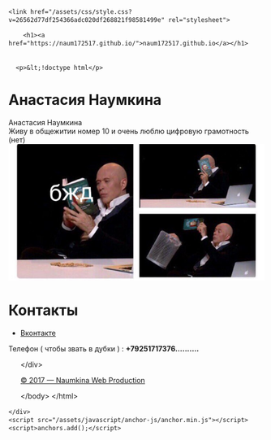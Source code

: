 <!DOCTYPE html>
<html lang="en">
  <head>
    <meta charset="UTF-8">
    <meta name="viewport" content="width=device-width, initial-scale=1">

<!-- Begin Jekyll SEO tag v2.3.0 -->
<title>naum172517.github.io</title>
<meta property="og:title" content="naum172517.github.io" />
<meta property="og:locale" content="en_US" />
<link rel="canonical" href="https://naum172517.github.io/" />
<meta property="og:url" content="https://naum172517.github.io/" />
<meta property="og:site_name" content="naum172517.github.io" />
<script type="application/ld+json">
{"name":"naum172517.github.io","description":null,"author":null,"@type":"WebSite","url":"https://naum172517.github.io/","image":null,"publisher":null,"headline":"naum172517.github.io","dateModified":null,"datePublished":null,"sameAs":null,"mainEntityOfPage":null,"@context":"http://schema.org"}</script>
<!-- End Jekyll SEO tag -->

    <link href="/assets/css/style.css?v=26562d77df254366adc020df268821f98581499e" rel="stylesheet">
  </head>
  <body>
    <div class="container-lg px-3 my-5 markdown-body">
      
        <h1><a href="https://naum172517.github.io/">naum172517.github.io</a></h1>
      

      <p>&lt;!doctype html</p>
<html> 
<head> 
<meta charset="utf-8" /> 
 <left><h1>Анастасия Наумкина</h1></left>
<link rel="stylesheet" href="style.css" /> 
</head> 
<body> 
<div class="name"> 
<div>Анастасия Наумкина</div> 
</div> 
<div class="content"> 
Живу в общежитии номер 10 и очень люблю цифровую грамотность (нет)
<div class="img_r"> 
<img src="R6ZdVINA-zw.jpg" /> 
</div> 
</div> 
<div class="menu"> 
<h1>Контакты</h1> 
<ul> 
<li><p><a href="https://vk.com/supernaum">Вконтакте</a></p></li> 
</ul>  Телефон ( чтобы звать в дубки ) : <b>+79251717376..........</b>
<ul> 
&lt;/div&gt; 
<div class="footer"> 
<p><a href="https://vk.com/id107301511 ">&copy; 2017 — Naumkina Web Production</a></p> 
    &lt;/body&gt;
  &lt;/html&gt;

</div></ul></div></body></html>


      
    </div>
    <script src="/assets/javascript/anchor-js/anchor.min.js"></script>
    <script>anchors.add();</script>
  </body>
</html>
